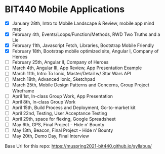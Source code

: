 # BIT440 Mobile Applications

- [X] January 28th, Intro to Mobile Landscape & Review, mobile app mind map
- [X] February 4th, Events/Loops/Function/Methods, RWD Two Truths and a Lie
- [X] February 11th, Javascript Fetch, Libraries, Bootstrap Mobile Friendly
- [X] February 18th, Bootstrap mobile optimized site, Angular I, Company of Heroes
- [ ] February 25th, Angular II, Company of Heroes
- [ ] March 4th, Angular III, App Review, App Presentation Example
- [ ] March 11th, Intro To Ionic, Master/Detail w/ Star Wars API
- [ ] March 18th, Advanced Ionic, Sketchpad
- [ ] March 25th, Mobile Design Patterns and Concerns, Group Project Wireframe
- [ ] April 1st, In-class Group Work, App Presentation
- [ ] April 8th, In-class Group Work
- [ ] April 15th, Build Process and Deployment, Go-to-market kit
- [ ] April 22nd, Testing, User Acceptance Testing
- [ ] April 29th, space for flexing, Google Spreadsheet
- [ ] May 6th, GPS, Final Project - Hide n’ Bounty
- [ ] May 13th, Beacon, Final Project - Hide n’ Bounty
- [ ] May 20th, Demo Day, Final Interview

Base Url for this repo: https://muspring2021-bit440.github.io/syllabus/

